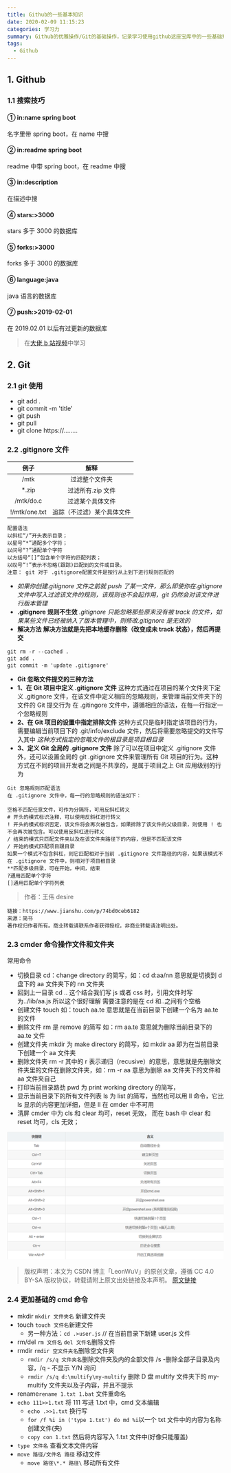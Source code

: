 ```yaml
---
title: Github的一些基本知识
date: 2020-02-09 11:15:23
categories: 学习力
summary: Github的优雅操作/Git的基础操作，记录学习使用github这座宝库中的一些基础知识
tags:
  - Github
---
```


<!--more-->

## 1. Github

### 1.1 搜索技巧

#### ① in:name spring boot

名字里带 spring boot，在 name 中搜

#### ② in:readme spring boot

readme 中带 spring boot，在 readme 中搜

#### ③ in:description

在描述中搜

#### ④ stars:>3000

stars 多于 3000 的数据库

#### ⑤ forks:>3000

forks 多于 3000 的数据库

#### ⑥ language:java

java 语言的数据库

#### ⑦ push:>2019-02-01

在 2019.02.01 以后有过更新的数据库

> 在[大佬 b 站视频](https://www.bilibili.com/video/av75587104)中学习

## 2. Git

### 2.1 git 使用

- git add .
- git commit -m 'title'
- git push
- git pull
- git clone https://........

### 2.2 .gitignore 文件

|     例子      |            解释            |
| :-----------: | :------------------------: |
|     /mtk      |       过滤整个文件夹       |
|    \*.zip     |     过滤所有.zip 文件      |
|   /mtk/do.c   |      过滤某个具体文件      |
| !/mtk/one.txt | 追踪（不过滤）某个具体文件 |

```
配置语法
以斜杠“/”开头表示目录；
以星号“*”通配多个字符；
以问号“?”通配单个字符
以方括号“[]”包含单个字符的匹配列表；
以叹号“!”表示不忽略(跟踪)匹配到的文件或目录。
注意： git 对于 .gitignore配置文件是按行从上到下进行规则匹配的
```

- _如果你创建.gitignore 文件之前就 push 了某一文件，那么即使你在.gitignore 文件中写入过滤该文件的规则，该规则也不会起作用，git 仍然会对该文件进行版本管理_
- **.gitignore 规则不生效**
  _.gitignore 只能忽略那些原来没有被 track 的文件，如果某些文件已经被纳入了版本管理中，则修改.gitignore 是无效的_
- **解决方法**
  **解决方法就是先把本地缓存删除（改变成未 track 状态），然后再提交**

```
git rm -r --cached .
git add .
git commit -m 'update .gitignore'
```

- **Git 忽略文件提交的三种方法**
- **1、在 Git 项目中定义 .gitignore 文件**
  这种方式通过在项目的某个文件夹下定义 .gitignore 文件，在该文件中定义相应的忽略规则，来管理当前文件夹下的文件的 Git 提交行为
  在 .gitingore 文件中，遵循相应的语法，在每一行指定一个忽略规则
- **2、在 Git 项目的设置中指定排除文件**
  这种方式只是临时指定该项目的行为，需要编辑当前项目下的 .git/info/exclude 文件，然后将需要忽略提交的文件写入其中
  _这种方式指定的忽略文件的根目录是项目根目录_
- **3、定义 Git 全局的 .gitignore 文件**
  除了可以在项目中定义 .gitignore 文件外，还可以设置全局的 git .gitignore 文件来管理所有 Git 项目的行为。这种方式在不同的项目开发者之间是不共享的，是属于项目之上 Git 应用级别的行为

```
Git 忽略规则匹配语法
在 .gitignore 文件中，每一行的忽略规则的语法如下：

空格不匹配任意文件，可作为分隔符，可用反斜杠转义
# 开头的模式标识注释，可以使用反斜杠进行转义
! 开头的模式标识否定，该文件将会再次被包含，如果排除了该文件的父级目录，则使用 ! 也不会再次被包含。可以使用反斜杠进行转义
/ 结束的模式只匹配文件夹以及在该文件夹路径下的内容，但是不匹配该文件
/ 开始的模式匹配项目跟目录
如果一个模式不包含斜杠，则它匹配相对于当前 .gitignore 文件路径的内容，如果该模式不在 .gitignore 文件中，则相对于项目根目录
**匹配多级目录，可在开始，中间，结束
?通用匹配单个字符
[]通用匹配单个字符列表
```

> 作者：王伟 desire

    链接：https://www.jianshu.com/p/74bd0ceb6182
    来源：简书
    著作权归作者所有。商业转载请联系作者获得授权，非商业转载请注明出处。

### 2.3 cmder 命令操作文件和文件夹

常用命令

- 切换目录 cd：change directory 的简写，如：cd d:aa/nn 意思就是切换到 d 盘下的 aa 文件夹下的 nn 文件夹
- 回到上一目录 cd .. 这个结合我们写 js 或者 css 时，引用文件时写为../lib/aa.js 所以这个很好理解 需要注意的是在 cd 和..之间有个空格
- 创建文件 touch 如：touch aa.te 意思就是在当前目录下创建一个名为 aa.te 的文件
- 删除文件 rm 是 remove 的简写 如：rm aa.te 意思就为删除当前目录下的 aa.te 文件
- 创建文件夹 mkdir 为 make directory 的简写，如 mkdir aa 即为在当前目录下创建一个 aa 文件夹
- 删除文件夹 rm -r 其中的 r 表示递归（recusive）的意思，意思就是先删除文件夹里的文件在删除文件夹，如：rm -r aa 意思为删除 aa 文件夹下的文件和 aa 文件夹自己
- 打印当前目录路劲 pwd 为 print working directory 的简写，
- 显示当前目录下的所有文件列表 ls 为 list 的简写，当然也可以用 ll 命令，它比 ls 显示的内容更加详细，但是 ll 在 cmder 中不可用
- 清屏 cmder 中为 cls 和 clear 均可，reset 无效， 而在 bash 中 clear 和 reset 均可，cls 无效；

![cmder](/img/cmder.png)

> 版权声明：本文为 CSDN 博主「LeonWuV」的原创文章，遵循 CC 4.0 BY-SA 版权协议，转载请附上原文出处链接及本声明。
> [原文链接](https://blog.csdn.net/wxl1555/article/details/79887591)

### 2.4 更加基础的 cmd 命令

- mkdir `mkdir 文件夹名` 新建文件夹
- touch `touch 文件名`新建文件
  - 另一种方法：`cd .>user.js` // 在当前目录下新建 user.js 文件
- rm/del `rm 文件名` `del 文件名`删除文件
- rmdir `rmdir 空文件夹名`删除空文件夹
  - `rmdir /s/q 文件夹名`删除文件夹及内的全部文件 /s -删除全部子目录及内容，/q - 不显示 Y/N 询问
  - `rmdir /s/q d:\multify\my-multify` 删除 D 盘 multify 文件夹下的 my-multify 文件夹以及子内容，并且不提示
- rename`rename 1.txt 1.bat` 文件重命名
- `echo 111>>1.txt` 将 111 写进 1.txt 中，cmd 文本编辑
  - `echo .>>1.txt` 换行写
  - `for /f %i in ('type 1.txt') do md %i`以一个 txt 文件中的内容为名称创建文件(夹)
  - `copy con 1.txt` 然后将内容写入 1.txt 文件中(好像只能覆盖)
- `type 文件名` 查看文本文件内容
- `move 路径/文件名 路径` 移动文件
  - `move 路径\*.* 路径\` 移动所有文件
